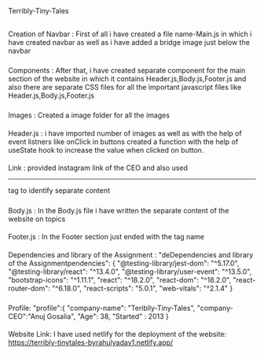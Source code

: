 ##
Terribly-Tiny-Tales
##
Creation of Navbar :
First of all i have created a file name-Main.js in which i have created navbar as well as i have added a bridge image just below the navbar
###
Components :
After that, i have created separate component for the main section of the website  in which it contains Header.js,Body.js,Footer.js and also there
are separate CSS files for all the important javascript files like Header.js,Body.js,Footer.js

#####
Images :
Created a image folder for all the images
####
Header.js :
 i have imported number of images as well as  with the help of event listners like onClick in buttons created a function 
with the help of useState hook to increase the value when clicked on button.
####
Link :
provided instagram link of the CEO and also used <hr> tag to identify separate content

#####
Body.js :
In the Body.js file i have written the separate content of the website on topics
####
Footer.js :
In the Footer section just ended with the tag name

####
Dependencies and library of the Assignment :
"deDependencies and library of the Assignmentpendencies": {
    "@testing-library/jest-dom": "^5.17.0",
    "@testing-library/react": "^13.4.0",
    "@testing-library/user-event": "^13.5.0",
    "bootstrap-icons": "^1.11.1",
    "react": "^18.2.0",
    "react-dom": "^18.2.0",
    "react-router-dom": "^6.18.0",
    "react-scripts": "5.0.1",
    "web-vitals": "^2.1.4"
  }
  ###
  Profile:
   "profile":{
   "company-name": "Teriblly-Tiny-Tales",
   "company-CEO":"Anuj Gosalia",
   "Age":   38,
   "Started" : 2013
  }
  ####
  Website Link:
   I have used netlify for the deployment of the website:
  https://terribly-tinytales-byrahulyadav1.netlify.app/
